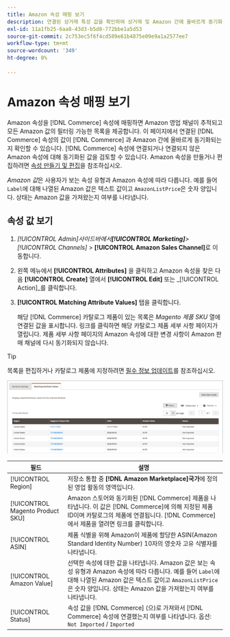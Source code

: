 ```yaml
---
title: Amazon 속성 매핑 보기
description: 연결된 상거래 특성 값을 확인하여 상거래 및 Amazon 간에 올바르게 동기화하십시오.
exl-id: 11a1fb25-6aa8-43d3-b5d8-772bbe1a5d53
source-git-commit: 2c753ec5f6f4cd509e61b4875e09e9a1a2577ee7
workflow-type: tm+mt
source-wordcount: '349'
ht-degree: 0%

---
```


# Amazon 속성 매핑 보기

Amazon 속성을 [!DNL Commerce] 속성에 매핑하면 Amazon 영업 채널이 추적되고 모든 Amazon 값의 필터링 가능한 목록을 제공합니다. 이 페이지에서 연결된 [!DNL Commerce] 속성의 값이 [!DNL Commerce] 과 Amazon 간에 올바르게 동기화되는지 확인할 수 있습니다. [!DNL Commerce] 속성에 연결되거나 연결되지 않은 Amazon 속성에 대해 동기화된 값을 검토할 수 있습니다. Amazon 속성을 만들거나 편집하려면 [속성 만들기 및 편집](./creating-attributes.md)을 참조하십시오.

_Amazon 값_&#x200B;은 사용자가 보는 속성 유형과 Amazon 속성에 따라 다릅니다. 예를 들어 `Label`에 대해 나열된 Amazon 값은 텍스트 값이고 `AmazonListPrice`은 숫자 양입니다. 상태는 Amazon 값을 가져왔는지 여부를 나타냅니다.

## 속성 값 보기

1. _[!UICONTROL Admin]_사이드바에서&#x200B;**[!UICONTROL Marketing]**>_[!UICONTROL Channels]_ > **[!UICONTROL Amazon Sales Channel]**&#x200B;로 이동합니다.

1. 왼쪽 메뉴에서 **[!UICONTROL Attributes]** 을 클릭하고 Amazon 속성을 찾은 다음 **[!UICONTROL Create]** 열에서 **[!UICONTROL Edit]** 또는 _[!UICONTROL Action]_를 클릭합니다.

1. **[!UICONTROL Matching Attribute Values]** 탭을 클릭합니다.

   해당 [!DNL Commerce] 카탈로그 제품이 있는 목록은 _Magento 제품 SKU_ 열에 연결된 값을 표시합니다. 링크를 클릭하면 해당 카탈로그 제품 세부 사항 페이지가 열립니다. 제품 세부 사항 페이지의 Amazon 속성에 대한 변경 사항이 Amazon 판매 채널에 다시 동기화되지 않습니다.

>[!TIP]
>목록을 편집하거나 카탈로그 제품에 지정하려면 [필수 정보 업데이트](./amazon-manually-update-incomplete-listing.md)를 참조하십시오.

![속성 값 보기](assets/amazon-managing-attribute-values.png)

| 필드 | 설명 |
|--- |--- |
| [!UICONTROL Region] | 저장소 통합 중 **[!DNL Amazon Marketplace]국가**&#x200B;에 정의된 영업 활동의 영역입니다. |
| [!UICONTROL Magento Product SKU] | Amazon 스토어와 동기화된 [!DNL Commerce] 제품을 나타냅니다. 이 값은 [!DNL Commerce]에 의해 지정된 제품 ID이며 카탈로그의 제품에 연결됩니다. [!DNL Commerce]에서 제품을 열려면 링크를 클릭합니다. |
| [!UICONTROL ASIN] | 제품 식별을 위해 Amazon이 제품에 할당한 ASIN(Amazon Standard Identity Number) 10자의 영숫자 고유 식별자를 나타냅니다. |
| [!UICONTROL Amazon Value] | 선택한 속성에 대한 값을 나타냅니다. Amazon 값은 보는 속성 유형과 Amazon 속성에 따라 다릅니다. 예를 들어 `Label`에 대해 나열된 Amazon 값은 텍스트 값이고 `AmazonListPrice`은 숫자 양입니다. 상태는 Amazon 값을 가져왔는지 여부를 나타냅니다. |
| [!UICONTROL Status] | 속성 값을 [!DNL Commerce] (으)로 가져와서 [!DNL Commerce] 속성에 연결했는지 여부를 나타냅니다. 옵션: `Not Imported` / `Imported` |

